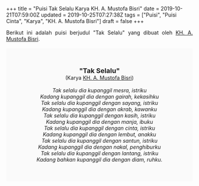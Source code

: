 +++
title = "Puisi Tak Selalu Karya KH. A. Mustofa Bisri"
date = 2019-10-21T07:59:00Z
updated = 2019-10-25T07:27:38Z
tags = ["Puisi", "Puisi Cinta", "Karya", "KH. A. Mustofa Bisri"]
draft = false
+++

<div dir="ltr" style="text-align: left;" trbidi="on"><div dir="ltr" style="text-align: left;" trbidi="on"><div dir="ltr" style="text-align: left;" trbidi="on"><div style="text-align: justify;">Berikut ini adalah puisi berjudul "Tak Selalu" yang dibuat oleh <a href="https://ensiklopedia.kemdikbud.go.id/sastra/artikel/A_Mustofa_Bisri" target="_blank">KH. A. Mustofa Bisri</a>.</div><br /><div style="background: #FAFAFA; font-size: 14px; height: auto; margin: 0 auto; padding: 50px; text-align: center; width: auto;"><span style="font-size: 18px;"><b>"Tak Selalu"</b></span><br />(Karya <a href="https://www.sekata.web.id/tags/kh.-a.-mustofa-bisri" target="_blank">KH. A. Mustofa Bisri</a>)<br /><br /><i>Tak selalu dia kupanggil mesra, istriku<br />Kadang kupanggil dia dengan gairah, kekasihku<br />Tak selalu dia kupanggil dengan sayang, istriku<br />Kadang kupanggil dia dengan akrab, kawanku<br />Tak selalu dia kupanggil dengan kasih, istriku<br />Kadang kupanggil dia dengan manja, ibuku<br />Tak selalu dia kupanggil dengan cinta, istriku<br />Kadang kupanggil dia dengan lembut, anakku<br />Tak selalu dia kupanggil dengan santun, istriku<br />Kadang kupanggil dia dengan nakal, penghiburku<br />Tak selalu dia kupanggil dengan lantang, istriku<br />Kadang bahkan kupanggil dia dengan diam, ruhku.</i> </div></div></div></div>
